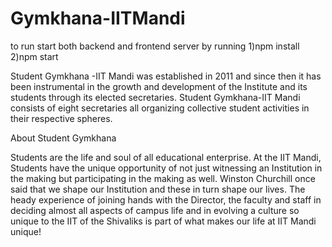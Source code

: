 # Gymkhana-IITMandi
to run 
start both backend and frontend server by running 
1)npm install
2)npm start
 
 Student Gymkhana -IIT Mandi was established in 2011 and since then it has been instrumental in the growth and development of the Institute and its students through its elected secretaries. Student Gymkhana-IIT Mandi consists of eight secretaries all organizing collective student activities in their respective spheres.

About Student Gymkhana

Students are the life and soul of all educational enterprise. At the IIT Mandi, Students have the unique opportunity of not just witnessing an Institution in the making but participating in the making as well. Winston Churchill once said that we shape our Institution and these in turn shape our lives. The heady experience of joining hands with the Director, the faculty and staff in deciding almost all aspects of campus life and in evolving a culture so unique to the IIT of the Shivaliks is part of what makes our life at IIT Mandi unique!